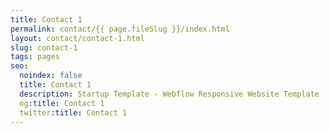 ```yaml
---
title: Contact 1
permalink: contact/{{ page.fileSlug }}/index.html
layout: contact/contact-1.html
slug: contact-1
tags: pages
seo:
  noindex: false
  title: Contact 1
  description: Startup Template - Webflow Responsive Website Template
  og:title: Contact 1
  twitter:title: Contact 1
---
```



